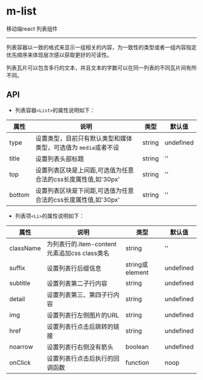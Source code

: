 # m-list

移动端react 列表组件

---

列表容器以一致的格式来显示一组相关的内容，为一致性的类型或者一组内容指定优先顺序来体现层次感以获取更好的可读性。    

列表瓦片可以包含多行的文本，并且文本的字数可以在同一列表的不同瓦片间有所不同。

## API


- 列表容器`<List>`的属性说明如下：

属性 | 说明 | 类型 | 默认值
-----|-----|-----|------
type | 设置类型，目前只有默认类型和媒体类型，可选值为 `media`或者不设 | string | undefined
title | 设置列表头部标题 | string | ''
top | 设置列表区块是上间距,可选值为任意合法的css长度属性值,如'30px' | string | ''
bottom | 设置列表区块是下间距,可选值为任意合法的css长度属性值,如'30px' | string | ''

- 列表项`<Li>`的属性说明如下：

属性 | 说明 | 类型 | 默认值
-----|-----|-----|------
className | 为列表行的.item-content 元素追加css class类名 | string | ''
suffix | 设置列表行后缀信息 | string或element | undefined
subtitle | 设置列表第二子行内容 | string | undefined
detail | 设置列表第三、第四子行内容 | string | undefined
img | 设置列表行左侧图片的URL | string | undefined
href | 设置列表行点击后跳转的链接 | string | undefined
noarrow | 设置列表行右侧没有箭头 | boolean | undefined
onClick | 设置列表行点击后执行的回调函数 | function | noop

